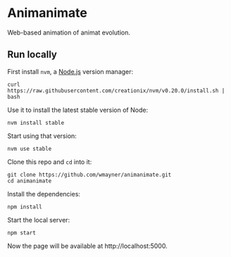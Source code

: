 Animanimate
===========

Web-based animation of animat evolution.

Run locally
-----------

First install `nvm`, a [Node.js](http://nodejs.org) version manager:

    curl https://raw.githubusercontent.com/creationix/nvm/v0.20.0/install.sh | bash

Use it to install the latest stable version of Node:

    nvm install stable

Start using that version:

    nvm use stable

Clone this repo and `cd` into it:

    git clone https://github.com/wmayner/animanimate.git
    cd animanimate

Install the dependencies:

    npm install

Start the local server:

    npm start

Now the page will be available at http://localhost:5000.
